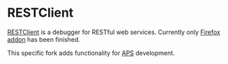 # RESTClient

[RESTClient](http://restclient.net) is a debugger for RESTful web services. Currently only [Firefox addon](https://addons.mozilla.org/en-US/firefox/addon/9780/) has been finished.

This specific fork adds functionality for [APS](http://dev.apsstandard.org/develop/) development.
